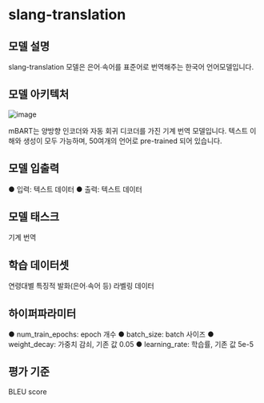 # slang-translation

## 모델 설명
slang-translation 모델은 은어∙속어를 표준어로 번역해주는 한국어 언어모델입니다. 


## 모델 아키텍처
![image](https://user-images.githubusercontent.com/59904000/212256214-6749fb35-f0c2-4d83-a00a-49be7faa7ef2.png)

mBART는 양방향 인코더와 자동 회귀 디코더를 가진 기계 번역 모델입니다. 텍스트 이해와 생성이 모두 가능하며, 50여개의 언어로 pre-trained 되어 있습니다. 


## 모델 입출력
● 입력: 텍스트 데이터
● 출력: 텍스트 데이터


## 모델 태스크
기계 번역 


## 학습 데이터셋
연령대별 특징적 발화(은어∙속어 등) 라벨링 데이터 


## 하이퍼파라미터
● num_train_epochs: epoch 개수
● batch_size: batch 사이즈
● weight_decay: 가중치 감쇠, 기존 값 0.05
● learning_rate: 학습률, 기존 값 5e-5


## 평가 기준
BLEU score 



